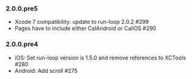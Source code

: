 ### 2.0.0.pre5

* Xcode 7 compatibility: update to run-loop 2.0.2 #299
* Pages have to include either CalAndroid or CaliOS #290

### 2.0.0.pre4

* iOS: Set run-loop version is 1.5.0 and remove references to XCTools #280
* Android: Add scroll #275

